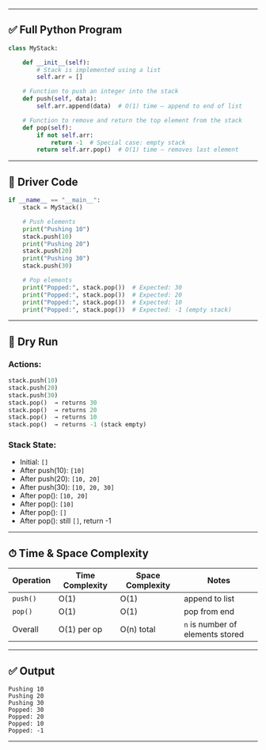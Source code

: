 
---

## ✅ Full Python Program

```python
class MyStack:

    def __init__(self):
        # Stack is implemented using a list
        self.arr = []

    # Function to push an integer into the stack
    def push(self, data):
        self.arr.append(data)  # O(1) time — append to end of list

    # Function to remove and return the top element from the stack
    def pop(self):
        if not self.arr:
            return -1  # Special case: empty stack
        return self.arr.pop()  # O(1) time — removes last element
```

---

## 🧪 Driver Code

```python
if __name__ == "__main__":
    stack = MyStack()

    # Push elements
    print("Pushing 10")
    stack.push(10)
    print("Pushing 20")
    stack.push(20)
    print("Pushing 30")
    stack.push(30)

    # Pop elements
    print("Popped:", stack.pop())  # Expected: 30
    print("Popped:", stack.pop())  # Expected: 20
    print("Popped:", stack.pop())  # Expected: 10
    print("Popped:", stack.pop())  # Expected: -1 (empty stack)
```

---

## 🧠 Dry Run

### Actions:

```python
stack.push(10)
stack.push(20)
stack.push(30)
stack.pop()  → returns 30
stack.pop()  → returns 20
stack.pop()  → returns 10
stack.pop()  → returns -1 (stack empty)
```

### Stack State:

* Initial: `[]`
* After push(10): `[10]`
* After push(20): `[10, 20]`
* After push(30): `[10, 20, 30]`
* After pop(): `[10, 20]`
* After pop(): `[10]`
* After pop(): `[]`
* After pop(): still `[]`, return -1

---

## ⏱ Time & Space Complexity

| Operation | Time Complexity | Space Complexity | Notes                            |
| --------- | --------------- | ---------------- | -------------------------------- |
| `push()`  | O(1)            | O(1)             | append to list                   |
| `pop()`   | O(1)            | O(1)             | pop from end                     |
| Overall   | O(1) per op     | O(n) total       | `n` is number of elements stored |

---

## ✅ Output

```
Pushing 10
Pushing 20
Pushing 30
Popped: 30
Popped: 20
Popped: 10
Popped: -1
```

---
